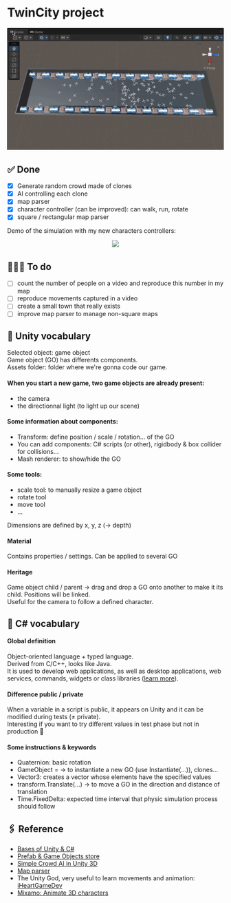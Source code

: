 # TwinCity project

<p align="center">
	<img src="./Demo/vueHaute.gif" >
</p>

## ✅ Done
- [x] Generate random crowd made of clones
- [x] AI controlling each clone
- [x] map parser
- [x] character controller (can be improved): can walk, run, rotate
- [x] square / rectangular map parser

Demo of the simulation with my new characters controllers:
<!-- <p align="center">
	<img src="./Demo/move.gif" >
</p> -->

<p align="center">
	<img src="./Demo/newAnimation.gif" >
</p>

## 👩🏻‍🔧 To do
- [ ] count the number of people on a video and reproduce this number in my map
- [ ] reproduce movements captured in a video
- [ ] create a small town that really exists
- [ ] improve map parser to manage non-square maps
<!-- - [ ] crowd counter -->

## 💬 Unity vocabulary

Selected object: game object<br/>
Game object (GO) has differents components.<br/>
Assets folder: folder where we're gonna code our game.<br/>

#### When you start a new game, two game objects are already present:
- the camera
- the directionnal light (to light up our scene)

#### Some information about components:
- Transform: define position / scale / rotation... of the GO
- You can add components: C# scripts (or other), rigidbody & box collider for collisions...
- Mash renderer: to show/hide the GO

#### Some tools:
- scale tool: to manually resize a game object
- rotate tool
- move tool
- ...

Dimensions are defined by x, y, z (-> depth)<br/>

#### Material
Contains properties / settings. Can be applied to several GO<br/>

#### Heritage
Game object child / parent -> drag and drop a GO onto another to make it its child. Positions will be linked.<br/>
Useful for the camera to follow a defined character.<br/>

## 💬 C# vocabulary

#### Global definition

Object-oriented language + typed language.<br/>
Derived from C/C++, looks like Java.<br/>
 It is used to develop web applications, as well as desktop applications, web services, commands, widgets or class libraries ([learn more](https://fr.wikipedia.org/wiki/C_sharp)).<br/>

#### Difference public / private
When a variable in a script is public, it appears on Unity and it can be modified during tests (≠ private).<br/>
Interesting if you want to try different values in test phase but not in production 🤪<br/>

#### Some instructions & keywords
- Quaternion: basic rotation
- GameObject = -> to instantiate a new GO (use Instantiate(...)), clones...
- Vector3: creates a vector whose elements have the specified values
- transform.Translate(...) -> to move a GO in the direction and distance of translation
- Time.FixedDelta: expected time interval that physic simulation process should follow

## 🖇 Reference
- [Bases of Unity & C#](https://www.youtube.com/watch?v=oeiYBMMWU40&t=343s&ab_channel=LaTechavecBertrand)
- [Prefab & Game Objects store](https://assetstore.unity.com/)
- [Simple Crowd AI in Unity 3D](https://www.youtube.com/watch?v=4CCAvUqAC7k&ab_channel=negleft)
- [Map parser](https://www.youtube.com/watch?v=uQys5CLDIRE&ab_channel=baptistekleber)
- The Unity God, very useful to learn movements and animation: [iHeartGameDev](https://www.youtube.com/c/iHeartGameDev/featured)
- [Mixamo: Animate 3D characters](https://www.mixamo.com/#/)

<!-- cas d'usage :
comptage de foule
dépôt d'ordures sauvages
malaises 

jumeaux numériques de villes

donnée synthétique

améliorer sécurité citoyens dans espace public
en mettant à dispo systèmes d'acquisition de données (= l'image ici -> caméras de  vidéoprotection)

Ce qu'ils ont : reproduisent ville dans moteur de jeu open source pour générer leurs problèmes dans un jeu / générer des données synthétiques

données très volumineuses mais peuvent pas entrainer algo d'apprentissage car données = protégées

création d'un monde parallèle, automatisé, transparent pour citoyen

bureau valorisation donnée ministère composé de data scientists, anciens EIG
environnement pluridisciplinaire, traitement donnée

Objectifs : + de transparence pour usager concernant vidéoprotection grâce à plateforme de démo + proposer un tas d'usage aux SP qui veulent s'en servir

Pas de reconnaissance faciale

Possibilité de poursuivre le projet

Comptage approximatif
Taux de fiabilité à renseigner ?

-->
